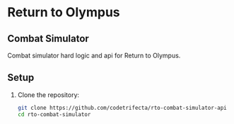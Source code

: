 # Return to Olympus

## Combat Simulator

Combat simulator hard logic and api for Return to Olympus.

## Setup

1. Clone the repository:

   ```bash
   git clone https://github.com/codetrifecta/rto-combat-simulator-api
   cd rto-combat-simulator
   ```
